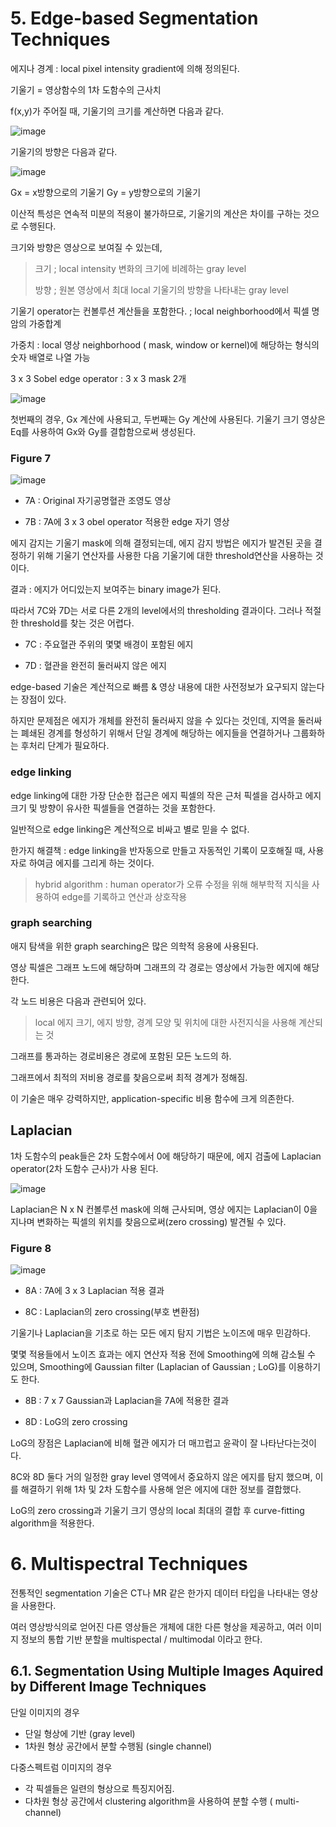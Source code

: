 # 5. Edge-based Segmentation Techniques

에지나 경계 : local pixel intensity gradient에 의해 정의된다.

기울기 = 영상함수의 1차 도함수의 근사치

f(x,y)가 주어질 때, 기울기의 크기를 계산하면 다음과 같다.

![image](https://user-images.githubusercontent.com/101063108/158070590-bf7823fb-ed49-42fe-8990-7fa75347c837.png)

기울기의 방향은 다음과 같다.

![image](https://user-images.githubusercontent.com/101063108/158070656-a8876cf3-0c30-4eea-975b-0960594c605b.png)

Gx = x방향으로의 기울기 Gy = y방향으로의 기울기

이산적 특성은 연속적 미분의 적용이 불가하므로, 기울기의 계산은 차이를 구하는 것으로 수행된다.

크기와 방향은 영상으로 보여질 수 있는데,

> 크기 ; local intensity 변화의 크기에 비례하는 gray level
>
> 방향 ; 원본 영상에서 최대 local 기울기의 방향을 나타내는 gray level

기울기 operator는 컨볼루션 계산들을 포함한다. ; local neighborhood에서 픽셀 명암의 가중합계

가중치 : local 영상 neighborhood ( mask, window or kernel)에 해당하는 형식의 숫자 배열로 나열 가능

3 x 3 Sobel edge operator : 3 x 3 mask 2개

![image](https://user-images.githubusercontent.com/101063108/158071507-67a2d43b-46ea-4c26-90ef-3f034d3fe044.png)

첫번째의 경우, Gx 계산에 사용되고, 두번째는 Gy 계산에 사용된다. 기울기 크기 영상은 Eq를 사용하여 Gx와 Gy를 결합함으로써 생성된다.


### Figure 7

![image](https://user-images.githubusercontent.com/101063108/158071785-de09dc14-c5ae-4443-b991-0e888db00ff6.png)

* 7A : Original 자기공명혈관 조영도 영상

* 7B : 7A에 3 x 3 obel operator 적용한 edge 자기 영상

에지 감지는 기울기 mask에 의해 결정되는데, 에지 감지 방법은 에지가 발견된 곳을 결정하기 위해 기울기 연산자를 사용한 다음 기울기에 대한 threshold연산을 사용하는 것이다.

결과 : 에지가 어디있는지 보여주는 binary image가 된다.

따라서 7C와 7D는 서로 다른 2개의 level에서의 thresholding 결과이다. 그러나 적절한 threshold를 찾는 것은 어렵다.

* 7C : 주요혈관 주위의 몇몇 배경이 포함된 에지

* 7D : 혈관을 완전히 둘러싸지 않은 에지



edge-based 기술은 계산적으로 빠름 & 영상 내용에 대한 사전정보가 요구되지 않는다는 장점이 있다.

하지만 문제점은 에지가 개체를 완전히 둘러싸지 않을 수 있다는 것인데, 지역을 둘러싸는 폐쇄된 경계를 형성하기 위해서 단일 경계에 해당하는 에지들을 연결하거나 그룹화하는 후처리 단계가 필요하다.

### edge linking

edge linking에 대한 가장 단순한 접근은 에지 픽셀의 작은 근처 픽셀을 검사하고 에지 크기 및 방향이 유사한 픽셀들을 연결하는 것을 포함한다.

일반적으로 edge linking은 계산적으로 비싸고 별로 믿을 수 없다.

한가지 해결책 : edge linking을 반자동으로 만들고 자동적인 기록이 모호해질 때, 사용자로 하여금 에지를 그리게 하는 것이다.

> hybrid algorithm : human operator가 오류 수정을 위해 해부학적 지식을 사용하여 edge를 기록하고 연산과 상호작용

### graph searching

애지 탐색을 위한 graph searching은 많은 의학적 응용에 사용된다.

영상 픽셀은 그래프 노드에 해당하며 그래프의 각 경로는 영상에서 가능한 에지에 해당한다.

각 노드 비용은 다음과 관련되어 있다.
> local 에지 크기, 에지 방향, 경계 모양 및 위치에 대한 사전지식을 사용해 계산되는 것

그래프를 통과하는 경로비용은 경로에 포함된 모든 노드의 하.

그래프에서 최적의 저비용 경로를 찾음으로써 최적 경계가 정해짐.

이 기술은 매우 강력하지만, application-specific 비용 함수에 크게 의존한다.

## Laplacian

1차 도함수의 peak들은 2차 도함수에서 0에 해당하기 때문에, 에지 검출에 Laplacian operator(2차 도함수 근사)가 사용 된다.

![image](https://user-images.githubusercontent.com/101063108/158072419-30af0cf7-cc0c-4ad1-9883-1ab6175ab8f7.png)

Laplacian은 N x N 컨볼루션 mask에 의해 근사되며, 영상 에지는 Laplacian이 0을 지나며 변화하는 픽셀의 위치를 찾음으로써(zero crossing) 발견될 수 있다.

### Figure 8

![image](https://user-images.githubusercontent.com/101063108/158072570-850a7493-614d-4583-b0d0-baa69754ff82.png)


* 8A : 7A에 3 x 3 Laplacian 적용 결과

* 8C : Laplacian의 zero crossing(부호 변환점)

기울기나 Laplacian을 기초로 하는 모든 에지 탐지 기법은 노이즈에 매우 민감하다.

몇몇 적용들에서 노이즈 효과는 에지 연산자 적용 전에 Smoothing에 의해 감소될 수 있으며, Smoothing에 Gaussian filter (Laplacian of Gaussian ; LoG)를 이용하기도 한다.

* 8B : 7 x 7 Gaussian과 Laplacian을 7A에 적용한 결과

* 8D : LoG의 zero crossing

LoG의 장점은 Laplacian에 비해 혈관 에지가 더 매끄럽고 윤곽이 잘 나타난다는것이다.

8C와 8D 둘다 거의 일정한 gray level 영역에서 중요하지 않은 에지를 탐지 했으며, 이를 해결하기 위해 1차 및 2차 도함수를 사용해 얻은 에지에 대한 정보를 결합했다.

LoG의 zero crossing과 기울기 크기 영상의 local 최대의 결합 후 curve-fitting algorithm을 적용한다.


# 6. Multispectral Techniques

전통적인 segmentation 기술은 CT나 MR 같은 한가지 데이터 타입을 나타내는 영상을 사용한다. 

여러 영상방식의로 얻어진 다른 영상들은 개체에 대한 다른 형상을 제공하고, 여러 이미지 정보의 통합 기반 분할을 multispectal / multimodal 이라고 한다.

## 6.1. Segmentation Using Multiple Images Aquired by Different Image Techniques

단일 이미지의 경우

* 단일 형상에 기반 (gray level)
* 1차원 형상 공간에서 분할 수행됨 (single channel)

다중스펙트럼 이미지의 경우 

* 각 픽셀들은 일련의 형상으로 특징지어짐.
* 다차원 형상 공간에서 clustering algorithm을 사용하여 분할 수행 ( multi-channel)





